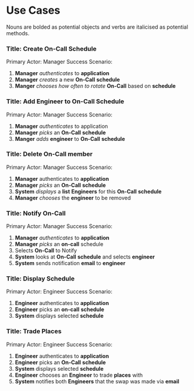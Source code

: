 # Use Cases
Nouns are bolded as potential objects and verbs are italicised as potential methods.

### Title: Create On-Call Schedule
Primary Actor: Manager
Success Scenario:
1. **Manager** *authenticates* to **application**
1. **Manager** *creates* a new **On-Call** **schedule**
1. **Manger** *chooses how often to rotate* **On-Call** based on **schedule**

### Title: Add Engineer to On-Call Schedule
Primary Actor: Manager
Success Scenario:
1. **Manager** *authenticates* to application
10. **Manager** *picks* an **On-Call** **schedule** 
11. **Manger** *adds* **engineer** to **On-Call** **schedule**

### Title: Delete On-Call member
Primary Actor: Manager
Success Scenario:
1. **Manager** authenticates to **application**
10. **Manager** *picks* an **On-Call** **schedule**
13. **System** *displays* a **list** **Engineers** for this **On-Call** **schedule**
14. **Manager** *chooses* the **engineer** to be removed

### Title: Notify On-Call
Primary Actor: Manager
Success Scenario:
1. **Manager** *authenticates* to **application**
2. **Manager** *picks* an **on-call** schedule
3. Selects **On-Call** to Notify
4. **System** looks at **On-Call** **schedule** and selects **engineer**
5. **System** sends notification **email** to **engineer**

### Title: Display Schedule
Primary Actor: Engineer
Success Scenario:
1. **Engineer** authenticates to **application**
2. **Engineer** picks an **on-call** **schedule**
3. **System** displays selected **schedule**

### Title: Trade Places
Primary Actor: Engineer
Success Scenario:
1. **Engineer** authenticates to **application**
2. **Engineer** picks an **On-Call** **schedule**
3. **System** displays selected **schedule**
4. **Engineer** chooses an **Engineer** to trade **places** with
5. **System** notifies both **Engineers** that the swap was made via **email**
  
<!--stackedit_data:
eyJoaXN0b3J5IjpbLTcwMDgyMjYxNSwxOTg0NTcyOTA1LC0xNT
Y4ODI2MTY2LDExOTMwNzI3NF19
-->